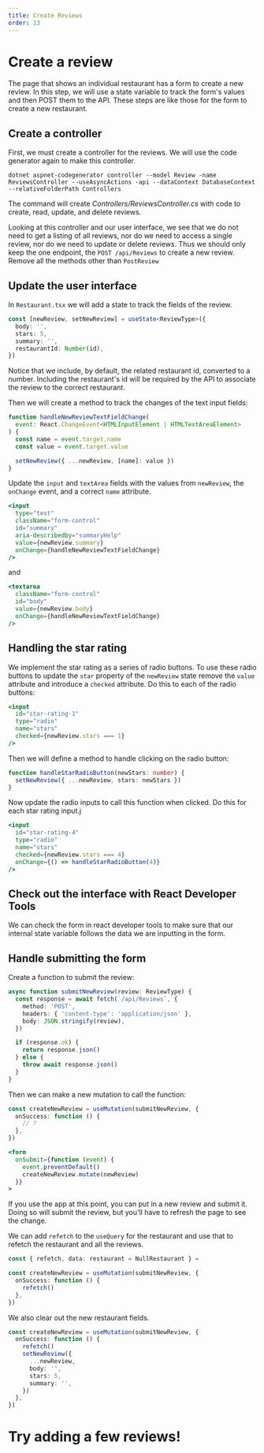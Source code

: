 ```yaml
---
title: Create Reviews
order: 13
---
```


# Create a review

The page that shows an individual restaurant has a form to create a new review.
In this step, we will use a state variable to track the form's values and then
POST them to the API. These steps are like those for the form to create a new
restaurant.

## Create a controller

First, we must create a controller for the reviews. We will use the code
generator again to make this controller.

```shell
dotnet aspnet-codegenerator controller --model Review -name ReviewsController --useAsyncActions -api --dataContext DatabaseContext --relativeFolderPath Controllers
```

The command will create _Controllers/ReviewsController.cs_ with code to create,
read, update, and delete reviews.

Looking at this controller and our user interface, we see that we do not need to
get a listing of all reviews, nor do we need to access a single review, nor do
we need to update or delete reviews. Thus we should only keep the one endpoint,
the `POST /api/Reviews` to create a new review. Remove all the methods other
than `PostReview`

## Update the user interface

In `Restaurant.tsx` we will add a state to track the fields of the review.

```typescript
const [newReview, setNewReview] = useState<ReviewType>({
  body: '',
  stars: 5,
  summary: '',
  restaurantId: Number(id),
})
```

Notice that we include, by default, the related restaurant id, converted to a
number. Including the restaurant's id will be required by the API to associate
the review to the correct restaurant.

Then we will create a method to track the changes of the text input fields:

```javascript
function handleNewReviewTextFieldChange(
  event: React.ChangeEvent<HTMLInputElement | HTMLTextAreaElement>
) {
  const name = event.target.name
  const value = event.target.value

  setNewReview({ ...newReview, [name]: value })
}
```

Update the `input` and `textArea` fields with the values from `newReview`, the
`onChange` event, and a correct `name` attribute.

```jsx
<input
  type="text"
  className="form-control"
  id="summary"
  aria-describedby="summaryHelp"
  value={newReview.summary}
  onChange={handleNewReviewTextFieldChange}
/>
```

and

```jsx
<textarea
  className="form-control"
  id="body"
  value={newReview.body}
  onChange={handleNewReviewTextFieldChange}
/>
```

## Handling the star rating

We implement the star rating as a series of radio buttons. To use these radio
buttons to update the `star` property of the `newReview` state remove the
`value` attribute and introduce a `checked` attribute. Do this to each of the
radio buttons:

```jsx
<input
  id="star-rating-1"
  type="radio"
  name="stars"
  checked={newReview.stars === 1}
/>
```

Then we will define a method to handle clicking on the radio button:

```typescript
function handleStarRadioButton(newStars: number) {
  setNewReview({ ...newReview, stars: newStars })
}
```

Now update the radio inputs to call this function when clicked. Do this for each
star rating input.j

```jsx
<input
  id="star-rating-4"
  type="radio"
  name="stars"
  checked={newReview.stars === 4}
  onChange={() => handleStarRadioButton(4)}
/>
```

## Check out the interface with React Developer Tools

We can check the form in react developer tools to make sure that our internal
state variable follows the data we are inputting in the form.

## Handle submitting the form

Create a function to submit the review:

```typescript
async function submitNewReview(review: ReviewType) {
  const response = await fetch(`/api/Reviews`, {
    method: 'POST',
    headers: { 'content-type': 'application/json' },
    body: JSON.stringify(review),
  })

  if (response.ok) {
    return response.json()
  } else {
    throw await response.json()
  }
}
```

Then we can make a new mutation to call the function:

```typescript
const createNewReview = useMutation(submitNewReview, {
  onSuccess: function () {
    // ?
  },
})
```

```jsx
<form
  onSubmit={function (event) {
    event.preventDefault()
    createNewReview.mutate(newReview)
  }}
>
```

If you use the app at this point, you can put in a new review and submit it.
Doing so will submit the review, but you'll have to refresh the page to see the
change.

We can add `refetch` to the `useQuery` for the restaurant and use that to
refetch the restaurant and all the reviews.

```typescript
const { refetch, data: restaurant = NullRestaurant } =
```

```typescript
const createNewReview = useMutation(submitNewReview, {
  onSuccess: function () {
    refetch()
  },
})
```

We also clear out the new restaurant fields.

```typescript
const createNewReview = useMutation(submitNewReview, {
  onSuccess: function () {
    refetch()
    setNewReview({
      ...newReview,
      body: '',
      stars: 5,
      summary: '',
    })
  },
})
```

# Try adding a few reviews!

<!-- Create reviews -->
<GithubCommitViewer repo="suncoast-devs/TacoTuesday" commit="ddcd526af8c2842415aee27b3f2ecfc8e3cf4e6b" />
